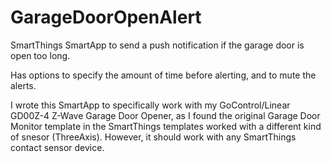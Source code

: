 # GarageDoorOpenAlert

SmartThings SmartApp to send a push notification if the garage door is open too long.

Has options to specify the amount of time before alerting, and to mute the alerts.

I wrote this SmartApp to specifically work with my GoControl/Linear GD00Z-4 Z-Wave Garage Door Opener, as I found the original Garage Door Monitor template in the SmartThings templates worked with a different kind of snesor (ThreeAxis).  However, it should work with any SmartThings contact sensor device.


